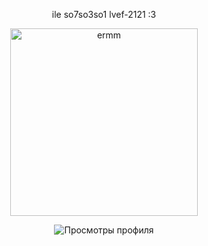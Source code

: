 <p align="center"> ile so7so3so1 lvef-2121 :3 </p>

<p align="center">
  <img src="https://files.catbox.moe/4cyrkw.png" alt="ermm" width="300"/>
</p>


<p align="center">
  <img src="https://komarev.com/ghpvc/?username=Tohruhiro&style=plastic&color=blue" alt="Просмотры профиля" />
</p>
